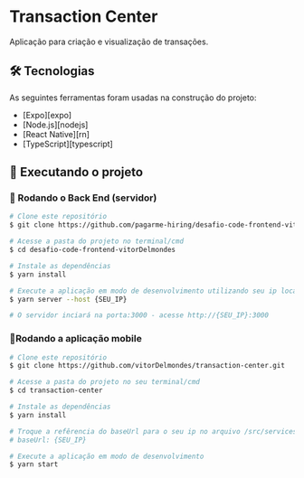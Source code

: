 # Transaction Center

Aplicação para criação e visualização de transações.

## 🛠 Tecnologias

As seguintes ferramentas foram usadas na construção do projeto:

- [Expo][expo]
- [Node.js][nodejs]
- [React Native][rn]
- [TypeScript][typescript]

## 🚀 Executando o projeto

### 🎲 Rodando o Back End (servidor)

```bash
# Clone este repositório
$ git clone https://github.com/pagarme-hiring/desafio-code-frontend-vitorDelmondes.git

# Acesse a pasta do projeto no terminal/cmd
$ cd desafio-code-frontend-vitorDelmondes

# Instale as dependências
$ yarn install

# Execute a aplicação em modo de desenvolvimento utilizando seu ip local
$ yarn server --host {SEU_IP}

# O servidor inciará na porta:3000 - acesse http://{SEU_IP}:3000 
```
### 📱Rodando a aplicação mobile

```bash
# Clone este repositório
$ git clone https://github.com/vitorDelmondes/transaction-center.git

# Acesse a pasta do projeto no seu terminal/cmd
$ cd transaction-center

# Instale as dependências
$ yarn install

# Troque a refêrencia do baseUrl para o seu ip no arquivo /src/services/api.ts
# baseUrl: {SEU_IP}

# Execute a aplicação em modo de desenvolvimento
$ yarn start
```
